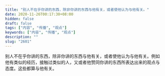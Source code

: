 ```yaml
---
title: "别人不在乎你讲的东西，除非你讲的东西与他有关，或者使他认为与他有关。"
date: 2020-11-26T00:17:30+08:00
hidden: false
draft: false
tags: ["内容", "传播", "观点"]
keywords: ["内容", "传播", "观点"]
description: ""
slug: "2601"
---
```


别人不在乎你讲的东西，除非你讲的东西与他有关，或者使他认为与他有关。例如他有类似的经历，接触过类似的人，又或者他赞同你讲的东西所表达出来的观点与态度。这些都算与他有关。